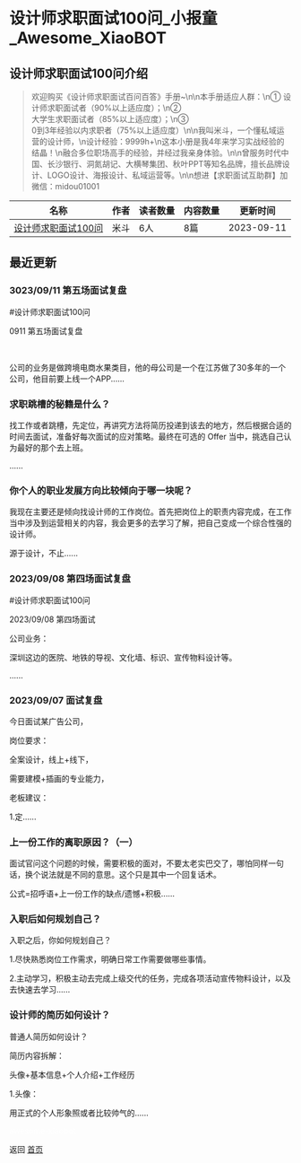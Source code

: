 # 设计师求职面试100问_小报童_Awesome_XiaoBOT

## 设计师求职面试100问介绍
> 欢迎购买《设计师求职面试百问百答》手册~\n\n本手册适应人群：\n① 设计师求职面试者（90%以上适应度）；\n②  
大学生求职面试者（85%以上适应度）；\n③  
0到3年经验以内求职者（75%以上适应度）\n\n我叫米斗，一个懂私域运营的设计师，\n设计经验：9999h+\n这本小册是我4年来学习实战经验的结晶！\n融合多位职场高手的经验，并经过我亲身体验。\n\n曾服务时代中国、长沙银行、洞氮胡记、大横琴集团、秋叶PPT等知名品牌，擅长品牌设计、LOGO设计、海报设计、私域运营等。\n\n想进【求职面试互助群】加微信：midou01001  
  


|名称|作者|读者数量|内容数量|更新时间|
|---|---|---|---|---|
|[设计师求职面试100问](https://xiaobot.net/p/midou01001?refer=9c3f1c95-a052-465a-9902-f6d75080262a)|米斗|6人|8篇|2023-09-11|

## 最近更新
### 3023/09/11 第五场面试复盘

#设计师求职面试100问

0911 第五场面试复盘

​

​公司的业务是做跨境电商水果类目，他的母公司是一个在江苏做了30多年的一个公司，他目前要上线一个APP......

### 求职跳槽的秘籍是什么？

找工作或者跳槽，先定位，再讲究方法将简历投递到该去的地方，然后根据合适的时间去面试，准备好每次面试的应对策略。最终在可选的 Offer
当中，挑选自己认为最好的那个去上班。

......

### 你个人的职业发展方向比较倾向于哪一块呢？

我现在主要还是倾向找设计师的工作岗位。首先把岗位上的职责内容完成，在工作当中涉及到运营相关的内容，我会更多的去学习了解，把自己变成一个综合性强的设计师。

源于设计，不止......

### 2023/09/08 第四场面试复盘

#设计师求职面试100问

2023/09/08 第四场面试

公司业务：

深圳这边的医院、地铁的导视、文化墙、标识、宣传物料设计等。

......

### 2023/09/07 面试复盘

今日面试某广告公司，

岗位要求：​

全案设计，线上+线下，

需要建模+插画的专业能力，

老板建议：

1.定......

### 上一份工作的离职原因？（一）

面试官问这个问题的时候，需要积极的面对，不要太老实巴交了，哪怕同样一句话，换个说法就是不同的意思。这个只是其中一个回复话术。

公式=招呼语+上一份工作的缺点/遗憾+积极......

### 入职后如何规划自己？

入职之后，你如何规划自己？

1.尽快熟悉岗位工作需求，明确日常工作需要做哪些事情。

2.主动学习，积极主动去完成上级交代的任务，完成各项活动宣传物料设计，以及去快速去学习......

### 设计师的简历如何设计？

普通人简历如何设计？

简历内容拆解：

头像+基本信息+个人介绍+工作经历

1.头像：

用正式的个人形象照或者比较帅气的......


<a href="https://github.com/Reno9527/awesome-xiaobot" style="color: white; text-decoration: none;">awesome-xiaobot</a>

返回 [首页](../README.md)
